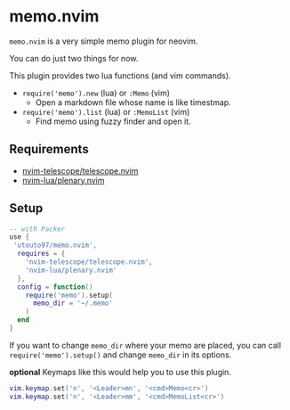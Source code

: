 # memo.nvim

`memo.nvim` is a very simple memo plugin for neovim.

You can do just two things for now.

This plugin provides two lua functions (and vim commands).

* `require('memo').new` (lua) or `:Memo` (vim)
  * Open a markdown file whose name is like timestmap.
* `require('memo').list` (lua) or `:MemoList` (vim)
  * Find memo using fuzzy finder and open it.

## Requirements

* [nvim-telescope/telescope.nvim](https://github.com/nvim-telescope/telescope.nvim)
* [nvim-lua/plenary.nvim](https://github.com/nvim-lua/plenary.nvim)

## Setup
```lua
-- with Packer
use {
 'utouto97/memo.nvim',
  requires = {
    'nvim-telescope/telescope.nvim',
    'nvim-lua/plenary.nvim'
  },
  config = function()
    require('memo').setup(
      memo_dir = '~/.memo'
    )
  end
}
```

If you want to change `memo_dir` where your memo are placed,
you can call `require('memo').setup()` and change `memo_dir` in its options.

**optional**
Keymaps like this would help you to use this plugin.

```lua
vim.keymap.set('n', '<Leader>mn', '<cmd>Memo<cr>')
vim.keymap.set('n', '<Leader>mm', '<cmd>MemoList<cr>')
```
